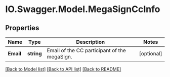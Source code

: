 # IO.Swagger.Model.MegaSignCcInfo
## Properties

Name | Type | Description | Notes
------------ | ------------- | ------------- | -------------
**Email** | **string** | Email of the CC participant of the megaSign. | [optional] 

[[Back to Model list]](../README.md#documentation-for-models) [[Back to API list]](../README.md#documentation-for-api-endpoints) [[Back to README]](../README.md)

